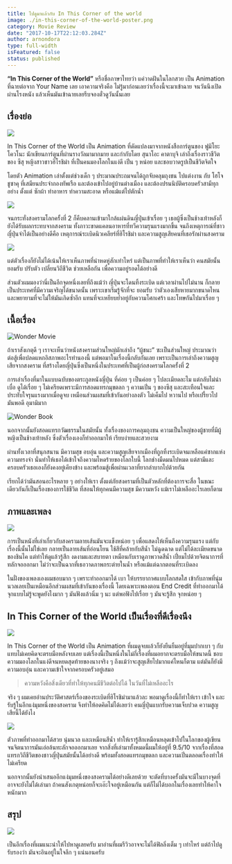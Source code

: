 ```yaml
---
title: ไปดูมาแล้วกับ In This Corner of the world
image: ./in-this-corner-of-the-world-poster.png
category: Movie Review
date: "2017-10-17T22:12:03.284Z"
author: arnondora
type: full-width
isFeatured: false
status: published
---
```


**“In This Corner of the World”** หรือชื่อภาษาไทยว่า แค่วาดฝันในโลกสวย เป็น Animation ที่ฉายต่อจาก Your Name เลย เอาความจริงคือ ไม่รู้มาก่อนเลยว่าเรื่องนี้จะมาเข้าฉาย จนวันนึงเปิดผ่านโรงหนัง แล้วเห็นมันเข้าฉายเลยรีบจองตั๋วดูวันนั้นเลย

## เรื่องย่อ
![](https://i2.wp.com/www.arnondora.in.th/wp-content/uploads/2017/09/review-in-this-corner-of-the-world-okvz55f3h7ezm6uw4xq-o.jpg?ssl=1)

In This Corner of the World เป็น Animation ที่ดัดแปลงมาจากหนังสือการ์ตูนของ ฟูมิโยะ โควโนะ นักเขียนการ์ตูนที่ผ่านรางวัลมามากมาย และกำกับโดย สุนาโอะ คาตาบุจิ เล่าถึงเรื่องราวชีวิตของ ซึสุ หญิงสาวชาวฮิโรชิม่า ที่เป็นคนมองโลกในแง่ดี เปิ่น ๆ หน่อย และชอบวาดรูปเป็นชีวิตจิตใจ

โดยตัว Animation เล่าตั้งแต่ช่วงเด็ก ๆ ประมาณประถมจนได้ถูกจับคลุมถุงชน ไปแต่งงาน กับ โฮโจ ชูซาคุ ที่เสมียนประจำกองทัพเรือ และต้องเข้าไปอยู่บ้านต่างเมือง และต้องปรนนิบัติครอบครัวสามีทุกอย่าง ตั้งแต่ ซักผ้า ทำอาหาร ทำความสะอาด หรือแม้แต่ไปตักน้ำ

![](https://i2.wp.com/www.arnondora.in.th/wp-content/uploads/2017/09/review-in-this-corner-of-the-world-okvzyqirdqnom0ozgza-o.jpg?ssl=1)

จนกระทั่งสงครามโลกครั้งที่ 2 ก็คืบคลานเข้ามาใกล้แผ่นดินญี่ปุ่นเข้าเรื่อย ๆ เธอผู้ซึ่งเป็นช้างเท้าหลังก็ยังได้รับผลกระทบจากสงคราม ทั้งภาวะขาดแคลนอาหารที่ทวีความรุนแรงมากขึ้น จนถึงเหตุการณ์ที่ชาวญี่ปุ่นจำได้เป็นอย่างดีคือ เหตุการณ์ระเบิดนิวเคลียร์ที่ฮิโรชิม่า และความสูญเสียคนที่เธอรักผ่านสงคราม

![](https://i2.wp.com/www.arnondora.in.th/wp-content/uploads/2017/09/review-in-this-corner-of-the-world-olx4w0emy27rjornc6n-o.jpg?ssl=1)

แต่ตัวเรื่องก็ยังไม่ได้เน้นให้เราเห็นภาพที่น่าหดหู่สักเท่าไหร่ แต่เป็นภาพที่ทำให้เราเห็นว่า คนสมัยนั้นยอมรับ ปรับตัว เปลี่ยนวิถีชีวิต ช่วยเหลือกัน เพื่อความอยู่รอดได้อย่างดี

ส่วนตัวผมมองว่านี่เป็นอีกจุดหนึ่งเลยที่ถึงแม้ว่า ญี่ปุ่นจะโดนทิ้งระเบิด แต่เวลาผ่านไปไม่นาน ก็กลายเป็นประเทศที่มีความเจริญได้ขนาดนั้น เพราะเขาเริ่มรู้จักที่จะ ยอมรับ ว่าตัวเองเสียหายมากขนาดไหน และพยายามที่จะไม่ให้มันเกิดซ้ำอีก แทนที่จะเหยียบย่ำอยู่กับความโศกเศร้า และโทษกันไปมาเรื่อย ๆ

## เนื้อเรื่อง
![Wonder Movie](https://i2.wp.com/www.arnondora.in.th/wp-content/uploads/2017/09/review-in-this-corner-of-the-world-olx4g6ebeukkcw6xivs-o.jpg?w=1439&ssl=1)

ถ้าเราสังเกตุดี ๆ เราจะเห็นว่าหนังสงครามส่วนใหญ่มักเล่าถึง “ผู้ชนะ” ซะเป็นส่วนใหญ่ ประมาณว่า ต่อสู้เพื่อปลดแหกอิสภาพอะไรทำนองนี้ แต่พอมาในเรื่องนี้กลับกันเลย เพราะเป็นการเล่าถึงความสูญเสียจากสงคราม ที่สร้างโดยญี่ปุ่นซึ่งเป็นหนึ่งในประเทศที่เป็นผู้ก่อสงครามโลกครั้งที่ 2

การเล่าเรื่องที่มาในแบบฉบับของตระกูลหนังญี่ปุ่น ที่ค่อย ๆ เป็นค่อย ๆ ไปละเมียดละไม แต่กลับไม่น่าเบื่อ ดูได้เรื่อย ๆ ไม่เครียดเพราะมีการสอดแทรกมุขตลก ๆ ความเปิ่น ๆ ของซึสุ และสะเทือนใจและประทับใจรุนแรงมากเมื่อดูจบ เหมือนส่วนผสมที่เข้ากันอย่างลงตัว ไม่เค็มไป หวานไป หรือเปรี้ยวไป มันพอดี อุมามิมาก

![Wonder Book](https://i2.wp.com/www.arnondora.in.th/wp-content/uploads/2017/09/review-in-this-corner-of-the-world-olx4grm0i5hetqjfbn4-o.jpg?w=2000&ssl=1)

นอกจากนั้นยังสอดแทรกวัฒธรรมในสมัยนั้น ทั้งเรื่องของการคลุมถุงชน ความเป็นใหญ่ของผู้ชายที่มีผู้หญิงเป็นช้างเท้าหลัง ซึ่งตัวเรื่องเองก็ทำออกมาให้ เรียบง่ายและสวยงาม

ผ่านทั้งเวลาที่สนุกสนาน มีความสุข อบอุ่น และความสูญเสียจากเมืองที่ถูกทิ้งระเบิดจนเหลือแค่ซากแห่งความทรงจำ นั่นทำให้เธอได้เข้าใจถึงความโหดร้ายของโลกใบนี้ โลกช่างมืดมนไปหมด แต่สามีและครอบครัวเธอเองก็ยังคงอยู่เคียงข้าง และพร้อมสู้เพื่อผ่านเวลาที่ยากลำบากไปด้วยกัน

เรียกได้ว่ามันสอนอะไรหลาย ๆ อย่างให้เรา ตั้งแต่ภัยสงครามที่เป็นตัวหลักที่ต้องการจะสื่อ ในขณะเดียวกันก็เป็นเรื่องของการใช้ชีวิต ที่สอนให้ทุกคนมีความสุข มีความหวัง แม้เราไม่เหลืออะไรเลยก็ตาม

## ภาพและเพลง
![](https://i2.wp.com/www.arnondora.in.th/wp-content/uploads/2017/09/review-in-this-corner-of-the-world-olx4fx8b6d10l51gqjj-o.jpg?w=1439&ssl=1)

การเป็นหนังที่เล่าเกี่ยวกับสงครามลายเส้นมันจะแข็งหน่อย ๆ เพื่อแสดงให้เห็นถึงความรุนแรง แต่กับเรื่องนี้นั้นไม่ใช่เลย กลายเป็นลายเส้นที่อ่อนโยน ใช้สีที่คล้ายกับสีน้ำ ไม่ฉูดฉาด แต่ไม่ได้ละเมียดขนาดของชินไค แต่ทำให้ดูแล้วรู้สึก งดงามและสบายตา เหมือนกับเราดูภาพวาดสีน้ำ เปี่ยมไปด้วยจิตนาการที่ทลักจอออกมา ไม่ว่าจะเป็นฉากที่เธอวาดภาพกระต่ายในน้ำ หรือแม้แต่ฉากตอนที่ระเบิดลง

ในฝั่งของเพลงเองผมชอบมาก ๆ เพราะทำออกมาได้ เบา ให้บรรยากาศแบบโลกสดใส เข้ากับภาพที่นุ่มนวลเลยเป็นเหมือนอีกส่วนผสมที่เข้ากันของเรื่องนี้ โดยเฉพาะเพลงตอน End Credit ที่ทำออกมาได้จุกแบบไม่รู้จะพูดยังไงมาก ๆ มันฟังแล้วนิ่ม ๆ นะ แต่พอฟังไปเรื่อย ๆ มันจะรู้สึก จุกหน่อย ๆ

## In This Corner of the World เป็นเรื่องที่ดีเรื่องนึง
![](https://i0.wp.com/www.arnondora.in.th/wp-content/uploads/2017/09/review-in-this-corner-of-the-world-olz42i71qyxwjkgvqsh-o.jpg?w=1000&ssl=1)

In This Corner of the World เป็น Animation ที่ผมดูจบแล้วก็ยังยืนยิ้มอยู่ที่มุมปากเบา ๆ กับแทบไม่เคยคิดจะตรบมือหลังจบเลย แต่เรื่องนี้เป็นหนึ่งในไม่กี่เรื่องที่ผมอยากจะตรบมือให้ขนาดนี้ ชอบความมองโลกในแง่ดีจนหยดสุดท้ายของนางจริง ๆ ถึงแม้ว่าจะสูญเสียไปมากแค่ไหนก็ตาม แต่มันก็ยังมีความอบอุ่น และความเข้าใจจากครอบครัวอยู่เสมอ

> ความหวังคือสิ่งเดียวที่ทำให้ทุกคนมีชีวิตต่อไปได้ ในวันที่ไม่เหลืออะไร

จริง ๆ ผมเคยอ่านประวัติศาสตร์เรื่องของระเบิดที่ฮิโรชิม่ามาแล้วละ พอมาดูเรื่องนี้ก็ทำให้เรา เข้าใจ และรับรู้ในอีกแง่มุมหนึ่งของสงคราม จึงทำให้อดคิดไม่ได้เลยว่า คนญี่ปุ่นแบกรับความเจ็บปวด ความสูญเสียนี้ได้ยังไง

![](https://i0.wp.com/www.arnondora.in.th/wp-content/uploads/2017/09/review-in-this-corner-of-the-world-olx4mgm1e9jgirtvvh3-o.png?w=1366&ssl=1)

ตัวภาพที่ทำออกมาได้สวย นุ่มนวล และเหมือนสีน้ำ ทำให้เรารู้สึกเหมือนหลุดเข้าไปในโลกของผู้เขียน จนจิตนาการมันเอ่อล้นทะลักจอออกมาเลย จากสิ่งที่เล่ามาทั้งหมดนี้ผมให้อยู่ที่ 9.5/10 จากเรื่องที่สอดแทรกวิถีชีวิตของชาวญี่ปุ่นสมัยนั้นได้อย่างดี พร้อมทั้งสอดแทรกมุขตลก และความเปิ่นตลอดเรื่องทำให้ไม่เครียด

นอกจากนั้นยังนำเสนออีกแง่มุมหนึ่งของสงครามได้อย่างดีเลยด้วย จะตัดที่บางครั้งมันจะมีในบางจุดที่อาจจะยังไม่ได้เล่ามา ถ้าคนสังเกตุหน่อยก็จะเอ๊ะใจอยู่เหมือนกัน แต่ก็ไม่ได้บอกในเรื่องเลยทำให้คาใจหนักมาก

## สรุป
![](https://i1.wp.com/www.arnondora.in.th/wp-content/uploads/2017/09/review-in-this-corner-of-the-world-olx4tdce4y9i8e00gc4-o.jpg?w=1499&ssl=1)

เป็นอีกเรื่องที่ผมแนะนำให้ไปหาดูเลยครับ มาอ่านที่ผมรีวิวอาจจะไม่ได้ฟิลลิ่งเต็ม ๆ เท่าไหร่ แต่ถ้าไปดูรับรองว่า มันจะอินอยู่ในใจลึก ๆ แน่นอนครับ
